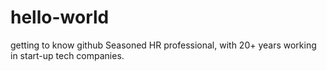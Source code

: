 # hello-world
getting to know github
Seasoned HR professional, with 20+ years working in start-up tech companies.
